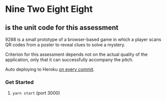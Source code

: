 # Nine Two Eight Eight

## is the unit code for this assessment

9288 is a small prototype of a browser-based game in which a player scans QR codes from a poster to reveal clues to solve a mystery.

Criterion for this assessment depends not on the actual quality of the application, only that it can successfully accompany the pitch.

Auto deploying to Heroku [on every commit](https://nine-two-eight-eight.herokuapp.com/).

### Get Started

1.  `yarn start` (port 3000)
